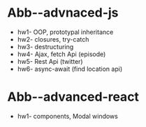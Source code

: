 # Abb--advnaced-js
- hw1- OOP, prototypal inheritance
- hw2- closures, try-catch
- hw3- destructuring
- hw4- Ajax, fetch Api (episode)
- hw5- Rest Api (twitter)
- hw6- async-await (find location api)
# Abb--advanced-react
- hw1- components, Modal windows
